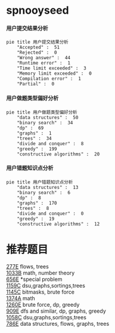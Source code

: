 # spnooyseed

<!-- tabs:start -->



#### **用户提交结果分析**

```mermaid
pie title 用户提交结果分析
    "Accepted" :  51
    "Rejected" :  0
    "Wrong answer" :  44
    "Runtime error" :  1
    "Time limit exceeded" :  3
    "Memory limit exceeded" :  0
    "Compilation error" :  1
    "Partial" :  0
```

#### **用户做题类型偏好分析**

```mermaid
pie title 用户做题类型偏好分析
    "data structures" :  50
    "binary search" :  34
    "dp" :  69
    "graphs" :  1
    "trees" :  34
    "divide and conquer" :  8
    "greedy" :  199
    "constructive algorithms" :  20
```
#### **用户错题知识点分析**

```mermaid
pie title 用户错题知识点分析
    "data structures" :  13
    "binary search" :  6
    "dp" :  8
    "graphs" :  170
    "trees" :  8
    "divide and conquer" :  0
    "greedy" :  19
    "constructive algorithms" :  12
```



<!-- tabs:end -->
# 推荐题目
[277E](https://codeforces.com/contest/277/problem/E)		flows,
                        trees		  
[1033B](https://codeforces.com/contest/1033/problem/B)		math,
                        number theory		  
[656E](https://codeforces.com/contest/656/problem/E)		*special problem		  
[1159C](https://codeforces.com/contest/1159/problem/C)		dsu,graphs,sortings,trees		  
[1145C](https://codeforces.com/contest/1145/problem/C)		bitmasks,
                        brute force		  
[1374A](https://codeforces.com/contest/1374/problem/A)		math		  
[1260E](https://codeforces.com/contest/1260/problem/E)		brute force,
                        dp,
                        greedy		  
[909E](https://codeforces.com/contest/909/problem/E)		dfs and similar,
                        dp,
                        graphs,
                        greedy		  
[1058C](https://codeforces.com/contest/1058/problem/C)		dsu,graphs,sortings,trees		  
[786E](https://codeforces.com/contest/786/problem/E)		data structures,
                        flows,
                        graphs,
                        trees		  
